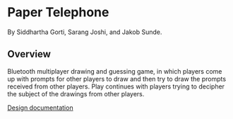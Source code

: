 # Paper Telephone

By Siddhartha Gorti, Sarang Joshi, and Jakob Sunde.

## Overview

Bluetooth multiplayer drawing and guessing game, in which players come up with prompts for other players to draw and then try to draw the prompts received from other players. Play continues with players trying to decipher the subject of the drawings from other players.

[Design documentation]( https://docs.google.com/document/d/1_4_ExbzZ_TNJd8EHcxmiz5kxacEJw2EpSuxKof2q9r0/edit)
